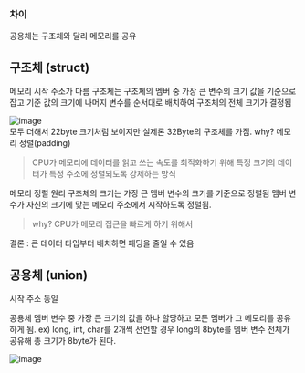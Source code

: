 ### 차이
공용체는 구조체와 달리 메모리를 공유

## 구조체 (struct)
메모리 시작 주소가 다름
구조체는 구조체의 멤버 중 가장 큰 변수의 크기 값을 기준으로 잡고 기준 값의 크기에 나머지 변수를 순서대로 배치하여 구조체의 전체 크기가 결정됨

![image](https://github.com/user-attachments/assets/411cd854-40d5-4a07-8735-38c4374933a9) 
<br>
모두 더해서 22byte 크기처럼 보이지만 실제론 32Byte의 구조체를 가짐. why? 메모리 정렬(padding)
> CPU가 메모리에 데이터를 읽고 쓰는 속도를 최적화하기 위해 특정 크기의 데이터가 특정 주소에 정렬되도록 강제하는 방식

메모리 정렬 원리
구조체의 크기는 가장 큰 멤버 변수의 크기를 기준으로 정렬됨
멤버 변수가 자신의 크기에 맞는 메모리 주소에서 시작하도록 정렬됨.
> why? CPU가 메모리 접근을 빠르게 하기 위해서

결론 : 큰 데이터 타입부터 배치하면 패딩을 줄일 수 있음

## 공용체 (union)
시작 주소 동일

공용체 멤버 변수 중 가장 큰 크기의 값을 하나 할당하고 모든 멤버가 그 메모리를 공유하게 됨.
ex) long, int, char를 2개씩 선언할 경우 long의 8byte를 멤버 변수 전체가 공유해 총 크기가 8byte가 된다.

![image](https://github.com/user-attachments/assets/e206eef5-5d07-4ada-85a1-a4a7204b8192)
